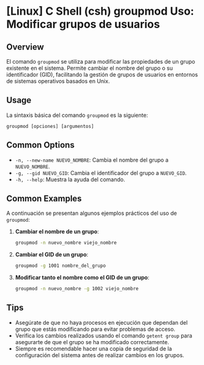 # [Linux] C Shell (csh) groupmod Uso: Modificar grupos de usuarios

## Overview
El comando `groupmod` se utiliza para modificar las propiedades de un grupo existente en el sistema. Permite cambiar el nombre del grupo o su identificador (GID), facilitando la gestión de grupos de usuarios en entornos de sistemas operativos basados en Unix.

## Usage
La sintaxis básica del comando `groupmod` es la siguiente:

```
groupmod [opciones] [argumentos]
```

## Common Options
- `-n, --new-name NUEVO_NOMBRE`: Cambia el nombre del grupo a `NUEVO_NOMBRE`.
- `-g, --gid NUEVO_GID`: Cambia el identificador del grupo a `NUEVO_GID`.
- `-h, --help`: Muestra la ayuda del comando.

## Common Examples
A continuación se presentan algunos ejemplos prácticos del uso de `groupmod`:

1. **Cambiar el nombre de un grupo**:
   ```bash
   groupmod -n nuevo_nombre viejo_nombre
   ```

2. **Cambiar el GID de un grupo**:
   ```bash
   groupmod -g 1001 nombre_del_grupo
   ```

3. **Modificar tanto el nombre como el GID de un grupo**:
   ```bash
   groupmod -n nuevo_nombre -g 1002 viejo_nombre
   ```

## Tips
- Asegúrate de que no haya procesos en ejecución que dependan del grupo que estás modificando para evitar problemas de acceso.
- Verifica los cambios realizados usando el comando `getent group` para asegurarte de que el grupo se ha modificado correctamente.
- Siempre es recomendable hacer una copia de seguridad de la configuración del sistema antes de realizar cambios en los grupos.